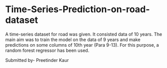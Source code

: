 # Time-Series-Prediction-on-road-dataset

A time-series dataset for road was given. It consisted data of 10 years. The main aim was to train the model on the data of 9 years and make predictions on some columns of 10th year (Para 9-13). For this purpose, a random forest regressor has been used.


Submitted by-
Preetinder Kaur
